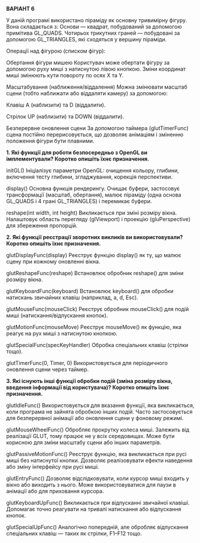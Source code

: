 **ВАРІАНТ 6**

У даній програмі використано піраміду як основну тривимірну фігуру. Вона складається з:
Основи — квадрат, побудований за допомогою примітива GL_QUADS.
Чотирьох трикутних граней — побудовані за допомогою GL_TRIANGLES, які сходяться у вершину піраміди.

Операції над фігурою (списком фігур):

Обертання фігури мишею
Користувач може обертати фігуру за допомогою руху миші з натиснутою лівою кнопкою. Зміни координат миші змінюють кути повороту по осях X та Y.

Масштабування (наближення/віддалення)
Можна змінювати масштаб сцени (тобто наближати або віддаляти камеру) за допомогою:

Клавіш A (наблизити) та D (віддалити).

Стрілок UP (наблизити) та DOWN (віддалити).

Безперервне оновлення сцени
За допомогою таймера (glutTimerFunc) сцена постійно перерисовується, що дозволяє анімаціям і зміненню положення фігури бути плавними.


****1. Які функції для роботи безпосередньо з OpenGL ви імплементували? Коротко опишіть їхнє призначення.****

initGL()
Ініціалізує параметри OpenGL: очищення кольору, глибини, включення тесту глибини, згладжування, корекція перспективи.

display()
Основна функція рендерингу. Очищає буфери, застосовує трансформації (масштаб, обертання), малює піраміду (одна основа GL_QUADS і 4 грані GL_TRIANGLES) і перемикає буфери.

reshape(int width, int height)
Викликається при зміні розміру вікна. Налаштовує область перегляду (glViewport) і проекцію (gluPerspective) для збереження пропорцій.

****2. Які функції реєстрації зворотних викликів ви використовували? Коротко опишіть їхнє призначення.****

glutDisplayFunc(display)
Реєструє функцію display() як ту, що малює сцену при кожному оновленні вікна.

glutReshapeFunc(reshape)
Встановлює обробник reshape() для зміни розміру вікна.

glutKeyboardFunc(keyboard)
Встановлює keyboard() для обробки натискань звичайних клавіш (наприклад, a, d, Esc).

glutMouseFunc(mouseClick)
Реєструє обробник mouseClick() для подій миші (натискання/відпускання кнопок).

glutMotionFunc(mouseMove)
Реєструє mouseMove() як функцію, яка реагує на рух миші з натиснутою кнопкою.

glutSpecialFunc(specKeyHandler)
Обробка спеціальних клавіш (стрілки тощо).

glutTimerFunc(0, Timer, 0)
Використовується для періодичного оновлення сцени через таймер.

****3. Які існують інші функції обробки подій (зміна розміру вікна, введення інформації від користувача)? Коротко опишіть їхнє призначення.****

glutIdleFunc()
Використовується для вказання функції, яка викликається, коли програма не зайнята обробкою інших подій. Часто застосовується для безперервної анімації або оновлення сцени у фоновому режимі.

glutMouseWheelFunc()
Обробляє прокрутку колеса миші. Залежить від реалізації GLUT, тому працює не у всіх середовищах. Може бути корисною для зміни масштабу сцени або інших параметрів.

glutPassiveMotionFunc()
Реєструє функцію, яка викликається при русі миші без натиснутої кнопки. Дозволяє реалізовувати ефекти наведення або зміну інтерфейсу при русі миші.

glutEntryFunc()
Дозволяє відслідковувати, коли курсор миші входить у вікно або виходить з нього. Може використовуватися для паузи в анімації або для приховання курсора.

glutKeyboardUpFunc()
Викликається при відпусканні звичайної клавіші. Допомагає точно реагувати на тривалі натискання або відпускання кнопок.

glutSpecialUpFunc()
Аналогічно попередній, але обробляє відпускання спеціальних клавіш — таких як стрілки, F1–F12 тощо.
